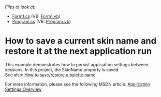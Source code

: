 <!-- default file list -->
*Files to look at*:

* [Form1.cs](./CS/WindowsApplication1/Form1.cs) (VB: [Form1.vb](./VB/WindowsApplication1/Form1.vb))
* [Program.cs](./CS/WindowsApplication1/Program.cs) (VB: [Program.vb](./VB/WindowsApplication1/Program.vb))
<!-- default file list end -->
# How to save a current skin name and restore it at the next application run


<p>
This example demonstrates how to persist application settings between sessions. In this project, the SkinName property is saved. 
<br/>
See also: <a href="https://github.com/DevExpress-Examples/how-to-save-restore-a-palette-name-t581395">How to save/restore a palette name</a>
</p>

<p>
For more information, please see the following MSDN article: <a href="http://msdn.microsoft.com/en-us/library/k4s6c3a0.aspx">Application Settings Overview</a>
</p>


